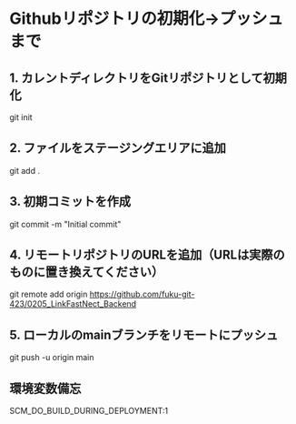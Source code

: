# Githubリポジトリの初期化→プッシュまで

## 1. カレントディレクトリをGitリポジトリとして初期化
git init

## 2. ファイルをステージングエリアに追加
git add .

## 3. 初期コミットを作成
git commit -m "Initial commit"

## 4. リモートリポジトリのURLを追加（URLは実際のものに置き換えてください）
git remote add origin https://github.com/fuku-git-423/0205_LinkFastNect_Backend

## 5. ローカルのmainブランチをリモートにプッシュ
git push -u origin main


## 環境変数備忘
SCM_DO_BUILD_DURING_DEPLOYMENT:1
